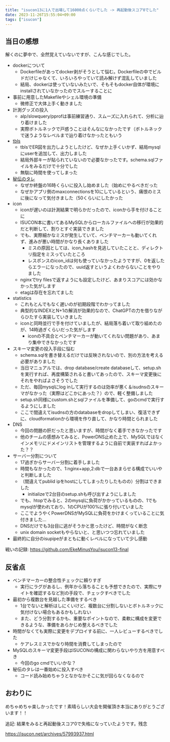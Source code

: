 ```yaml
---
title: "isucon13に1人で出場して16000点くらいでした -> 再起動後スコア0でした"
date: 2023-11-26T15:55:04+09:00
tags: ["isucon"]
---
```


## 当日の感想

解くのに夢中で、全然覚えていないですが、こんな感じでした。

- dockerについて
  - Dockerfileがあってdocker剥がそうとして悩む。Dockerfileの中でビルドだけじゃなくて、いろいろやっていて読み解けず混乱していました
  - 結局、dockerは使っていないみたいで、そもそもdocker自体が環境にinstallされていなかったのでスルーすることに
- 事前に用意したMakefileやシェル環境の準備
  - 微修正で大体上手く動きました
- 計測グッズの投入
  - alp/slowquery/pprofは事前練習通り、スムーズに入れられて、分析に辿り着けました
  - 実際ボトルネックで戸惑うことはそんなになかったです（ボトルネックで迷うようなレベルまで辿り着けなかったともいう
- [tbls](https://github.com/k1LoW/tbls)
  - tblsでER図を出力しようとしたけど、なぜか上手くいかず、結局mysqlにuserを追加して、出力しました
  - 結局外部キーが貼られていないので必要なかったです。schema.sqlファイルをみるだけで十分でした
  - 無駄に時間を使ってしまった
- [秘伝のタレ](https://github.com/EkeMinusYou/isucon-template#%E7%A7%98%E4%BC%9D%E3%81%AE%E3%82%BF%E3%83%AC)
  - なぜか終盤の16時くらいに投入し始めました（始めにやるべきだった
  - なぜかアプリ側のmaxconnectionsを10にしているという、痛恨のミスに後になって気付きました（50くらいにしたかった
- icon
  - iconが遅いのは計測結果で明らかだったので、iconから手を付けることに
  - ISUCON本に書いてあるMySQLからローカルファイルへの移行が効果的だと判断して、割りとすぐ実装できました
  - でも、実際細かなミスが発生していて、ベンチマーカーも動いてくれず、進みが悪い時間がかなり長くありました
    - ミスの原因としては、icon_hashを見逃していたことと、ディレクトリ指定をミスっていたところ
    - レスポンスのicon_idは何も使っていなかったようですが、0を返したらエラーになったので、uuid返すというよくわからないことをやりました
  - nginxでtry filesで返すようにも設定したけど、あまりスコアには効かなかった気がします
  - etagは存在を忘れてました
- statistics
  - これもとんでもなく遅いのが初期段階でわかってました
  - 典型的なINDEXとN+1の解消が効果的なので、ChatGPTの力を借りながらひたすら実装していきました
  - iconと同時並行で手を付けていましたが、結局落ち着いて取り組めたのが、14時過ぎくらいだった気がします
    - iconの不具合とベンチマーカーが動いてくれない問題があり、あまり集中できなかったです
- スキーマ変更の投入手段に悩む
  - schema.sqlを書き替えるだけでは反映されないので、別の方法を考える必要がありました
  - 当日マニュアルでは、drop database/create databaseして、setup.shを実行すれば、再度構築されると書いてあったので、スキーマ変更後にそれをやればよさそうでした
  - ただ、毎回mysqlにlog inして実行するのは効率が悪く＆isudnsのスキーマがなかった（実際はどこかにあった？）ので、軽く整備しました
  - setup.sh同様にcustom.shとsqlファイルを準備して、goのcmdで実行するようにしました
  - ここで間違えてisudnsの方のdatabaseをdropしてしまい、復活できずに、cloudformationから環境を作り直して、かなり時間とられました
- DNS
  - 今回の問題の肝だったと思いますが、時間がなく着手できなかったです
  - 他のチームの感想みてみると、PowerDNS止めた上で、MySQLではなくインメモリにドメインリストを管理するように自前で実装すればよかった？？
- サーバー分割について
  - 17過ぎからサーバー分割に着手しました
  - 時間もなかったので、1:nginx+app,2:dbで一台あまらせる構成でいいやと判断しました
  - （間違えてpublid ipをhostにしてしまったりしたものの）分割はできました
    - initializeで2台目のsetup.shも呼び出すようにしました
  - でも、htopでみると、2のmysqlに負荷がかかっているものの、1でもmysqlが使われており、1のCPUが100%に張り付いていました
  - ここでようやくPowerDNSがMySQLに負荷をかけまくっていることに気付きました...
  - DNSだけでも3台目に逃がそうかと思ったけど、時間がなく断念
  - unix domain socketもやらないと、と思いつつ忘れていました
- 最終的に自分のisupipeがまともに動くレベルになっていて少し感動

戦いの記録: https://github.com/EkeMinusYou/isucon13-final

## 反省点

- ベンチマーカーの整合性チェックに頼りすぎ
  - 実行にラグがあるし、例年から落ちることも予想できたので、実際にサイトを確認するなど別の手段で、チェックすべきでした
- 最初から複数台を見越した準備をするべき
  - 1台でないと解析はしにくいけど、複数台に分割しないとボトルネックに気付けない場合もあるかもしれない
  - また、どう分割するかも、重要なポイントなので、柔軟に構成を変更できるような、準備をあらかじめ整えるべきでした
- 時間がなくても実際に変更をデプロイする前に、一人レビューするべきでした
  - ケアレスミスでかなり時間を消費してしまったので
- MySQLのスキーマ変更手段はISUCONの構成に関わらないやり方を用意すべき
  - 今回のgo cmdでいいかな？
- 秘伝のタレは一番始めに投入すべき
  - コード読み始めちゃうとなかなかそこに気が回らなくなるので

## おわりに

めちゃめちゃ楽しかったです！素晴らしい大会を開催頂き本当にありがとうございます！！

追記: 結果をみると再起動後スコア0で失格になっていたようです。残念

https://isucon.net/archives/57993937.html
